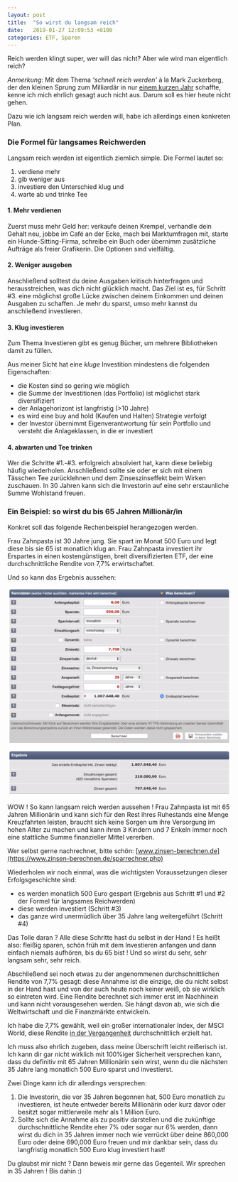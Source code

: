 ```yaml
---
layout: post
title:  "So wirst du langsam reich"
date:   2019-01-27 12:09:53 +0100
categories: ETF, Sparen
---
```


Reich werden klingt super, wer will das nicht? Aber wie wird man eigentlich reich?

_Anmerkung_: Mit dem Thema _'schnell reich werden'_ à la Mark Zuckerberg, der den kleinen Sprung zum Milliardär in nur [einem kurzen Jahr](https://www.businessinsider.de/how-long-it-took-entrepreneurs-to-become-billionaires-2016-2-4?r=US&IR=T) schaffte, kenne ich mich ehrlich gesagt auch nicht aus. Darum soll es hier heute nicht gehen. 

Dazu wie ich langsam reich werden will, habe ich allerdings einen konkreten Plan. 

### Die Formel für langsames Reichwerden

Langsam reich werden ist eigentlich ziemlich simple. Die Formel lautet so: 
1) verdiene mehr
2) gib weniger aus 
3) investiere den Unterschied klug und 
4) warte ab und trinke Tee

#### 1. Mehr verdienen

Zuerst muss mehr Geld her: verkaufe deinen Krempel, verhandle dein Gehalt neu, jobbe im Café an der Ecke, mach bei Marktumfragen mit, starte ein Hunde-Sitting-Firma, schreibe ein Buch oder übernimm zusätzliche Aufträge als freier Grafikerin. Die Optionen sind vielfältig.

#### 2. Weniger ausgeben

Anschließend solltest du deine Ausgaben kritisch hinterfragen und herausstreichen, was dich nicht glücklich macht. Das Ziel ist es, für Schritt #3. eine möglichst große Lücke zwischen deinem Einkommen und deinen Ausgaben zu schaffen. Je mehr du sparst, umso mehr kannst du anschließend investieren. 

#### 3. Klug investieren

Zum Thema Investieren gibt es genug Bücher, um mehrere Bibliotheken damit zu füllen. 

Aus meiner Sicht hat eine _kluge_ Investition mindestens die folgenden Eigenschaften:
* die Kosten sind so gering wie möglich
* die Summe der Investitionen (das Portfolio) ist möglichst stark diversifiziert 
* der Anlagehorizont ist langfristig (>10 Jahre)
* es wird eine buy and hold (Kaufen und Halten) Strategie verfolgt
* der Investor übernimmt Eigenverantwortung für sein Portfolio und versteht die Anlageklassen, in die er investiert 

#### 4. abwarten und Tee trinken

Wer die Schritte #1.-#3. erfolgreich absolviert hat, kann diese beliebig häufig wiederholen. Anschließend sollte sie oder er sich mit einem Tässchen Tee zurücklehnen und dem Zinseszinseffekt beim Wirken zuschauen. In 30 Jahren kann sich die Investorin auf eine sehr erstaunliche Summe Wohlstand freuen.

### Ein Beispiel: so wirst du bis 65 Jahren Millionär/in

Konkret soll das folgende Rechenbeispiel herangezogen werden.

Frau Zahnpasta ist 30 Jahre jung. Sie spart im Monat 500 Euro und legt diese bis sie 65 ist monatlich klug an. Frau Zahnpasta investiert ihr Erspartes in einen kostengünstigen, breit diversifizierten ETF, der eine durchschnittliche Rendite von 7,7% erwirtschaftet. 

Und so kann das Ergebnis aussehen:

[![Beispielrechnung Zinseszinseffekt](/img/Zinseszinsen-nach-35-Jahren.png)](https://www.zinsen-berechnen.de/sparrechner.php)

WOW ! So kann langsam reich werden aussehen ! Frau Zahnpasta ist mit 65 Jahren Millionärin und kann sich für den Rest ihres Ruhestands eine Menge Kreuzfahrten leisten, braucht sich keine Sorgen um ihre Versorgung im hohen Alter zu machen und kann ihren 3 Kindern und 7 Enkeln immer noch eine stattliche Summe finanzieller Mittel vererben.

Wer selbst gerne nachrechnet, bitte schön: [www.zinsen-berechnen.de](https://www.zinsen-berechnen.de/sparrechner.php)

Wiederholen wir noch einmal, was die wichtigsten Voraussetzungen dieser Erfolgsgeschichte sind: 

* es werden monatlich 500 Euro gespart (Ergebnis aus Schritt #1 und #2 der Formel für langsames Reichwerden)
* diese werden investiert (Schritt #3)
* das ganze wird unermüdlich über 35 Jahre lang weitergeführt (Schritt #4)

Das Tolle daran ? Alle diese Schritte hast du selbst in der Hand ! Es heißt also: fleißig sparen, schön früh mit dem Investieren anfangen und dann einfach niemals aufhören, bis du 65 bist ! Und so wirst du sehr, sehr langsam sehr, sehr reich. 

Abschließend sei noch etwas zu der angenommenen durchschnittlichen Rendite von 7,7% gesagt: diese Annahme ist die einzige, die du nicht selbst in der Hand hast und von der auch heute noch keiner weiß, ob sie wirklich so eintreten wird. Eine Rendite berechnet sich immer erst im Nachhinein und kann nicht vorausgesehen werden. Sie hängt davon ab, wie sich die Weltwirtschaft und die Finanzmärkte entwickeln. 

Ich habe die 7,7% gewählt, weil ein großer internationaler Index, der MSCI World, diese Rendite [in der Vergangenheit](https://www.finanztip.de/presse/pm-finanztip-msci-world-rendite/) durchschnittlich erzielt hat.

Ich muss also ehrlich zugeben, dass meine Überschrift leicht reißerisch ist. Ich kann dir gar nicht wirklich mit 100%iger Sicherheit versprechen kann, dass du definitiv mit 65 Jahren Millionärin sein wirst, wenn du die nächsten 35 Jahre lang monatlich 500 Euro sparst und investierst. 

Zwei Dinge kann ich dir allerdings versprechen:
1. Die Investorin, die vor 35 Jahren begonnen hat, 500 Euro monatlich zu investieren, ist heute entweder bereits Millionärin oder kurz davor oder besitzt sogar mittlerweile mehr als 1 Million Euro.
2. Sollte sich die Annahme als zu positiv darstellen und die zukünftige durchschnittliche Rendite eher 7% oder sogar nur 6% werden, dann wirst du dich in 35 Jahren immer noch wie verrückt über deine 860,000 Euro oder deine 690,000 Euro freuen und mir dankbar sein, dass du langfristig monatlich 500 Euro klug investiert hast!

Du glaubst mir nicht ? Dann beweis mir gerne das Gegenteil. Wir sprechen in 35 Jahren ! Bis dahin :)
